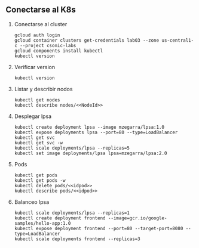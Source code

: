 
## Conectarse al K8s
1. Conectarse al cluster

    ```shell
    gcloud auth login
    gcloud container clusters get-credentials lab03 --zone us-central1-c --project csonic-labs
    gcloud components install kubectl
    kubectl version
    ```


1. Verificar version

    ```shell
    kubectl version
    ```

1. Listar y describir nodos

    ```shell
    kubectl get nodes
    kubectl describe nodes/<<NodeId>>
    ```

1. Desplegar lpsa

    ```shell
    kubectl create deployment lpsa --image mzegarra/lpsa:1.0
    kubectl expose deployments lpsa --port=80 --type=LoadBalancer
    kubectl get svc
    kubectl get svc -w
    kubectl scale deployments/lpsa --replicas=5
    kubectl set image deployments/lpsa lpsa=mzegarra/lpsa:2.0
    ```

1. Pods

    ```shell
    kubectl get pods
    kubectl get pods -w
    kubectl delete pods/<<idpod>>
    kubectl describe pods/<<idpod>>
    ```
1. Balanceo lpsa

    ```shell
    kubectl scale deployments/lpsa --replicas=1
    kubectl create deployment frontend --image=gcr.io/google-samples/hello-app:1.0
    kubectl expose deployment frontend --port=80 --target-port=8080 --type=LoadBalancer
    kubectl scale deployments frontend --replicas=3
    ```





